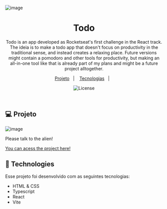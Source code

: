 ![image](https://github.com/danielcfleite/lofi-todo-ignite/assets/107118708/3dbb6a37-bf24-413b-8ea7-a56f91a6a2a9)

<h1 align="center"> Todo </h1>

<p align="center">
Todo is an app developed as Rocketseat's first challenge in the React track. The ideia is to make a todo app that doesn't focus on productivity in the traditional sense, and instead creates a relaxing place. Future versions might contain a pomodoro and other tools for productivity, but making an all-in-one tool like that is already part of my plans and might be a future project alltogether.<br/>

<p align="center">
  <a href="#-projeto">Projeto</a>&nbsp;&nbsp;&nbsp;|&nbsp;&nbsp;&nbsp;
  <a href="#-tecnologias">Tecnologias</a>&nbsp;&nbsp;&nbsp;|&nbsp;&nbsp;&nbsp;
</p>

<p align="center">
  <img alt="License" src="https://img.shields.io/static/v1?label=license&message=MIT&color=49AA26&labelColor=000000">
</p>

<br>


## 💻 Projeto
![image](https://i.imgur.com/pmvCtu7.png)

Please talk to the alien! 


[You can acess the project here!](https://lofi-todo-ignite.vercel.app/)


## 🚀 Technologies

Esse projeto foi desenvolvido com as seguintes tecnologias:

- HTML & CSS
- Typescript
- React
- Vite



